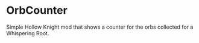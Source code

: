 # OrbCounter
Simple Hollow Knight mod that shows a counter for the orbs collected for a Whispering Root.
